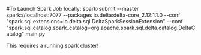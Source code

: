 #To Launch Spark Job locally:
spark-submit --master spark://localhost:7077 --packages io.delta:delta-core_2.12:1.1.0 --conf "spark.sql.extensions=io.delta.sql.DeltaSparkSessionExtension" --conf "spark.sql.catalog.spark_catalog=org.apache.spark.sql.delta.catalog.DeltaCatalog" main.py

This requires a running spark cluster!